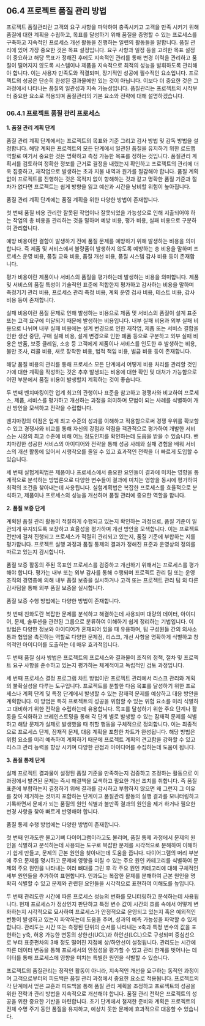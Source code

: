 ## 06.4 프로젝트 품질 관리 방법

프로젝트 품질관리란 고객의 요구 사항을 파악하여 충족시키고 고객을 만족 시키기 위해 품질에 대한 계획을 수립하고, 목표를 달성하기 위해 품질을 증명할 수 있는 프로세스를 구축하고 지속적인 프로세스 개선 활동을 진행하는 일련의 활동들을 말합니다. 품질 관리에 있어 가장 중요한 것은 목표 설정입니다. 요구 사항과 일정 등을 고려한 목표 설정이 중요하고 해당 목표가 정해진 후에도 지속적인 관리를 통해 변경 이력을 관리하고 품질이 떨어지지 않도록 시스템이나 제품을 지속적으로 최적의 성능을 발휘하도록 관리해야 합니다. 
이는 사용자 만족도와 직결되며, 장기적인 성공에 필수적인 요소입니다.
프로젝트의 성공은 단순히 완성된 결과물에만 있는 것이 아닙니다. 이보다 더 중요한 것은 그 과정에서 나타나는 품질의 일관성과 지속 가능성입니다. 품질관리는 프로젝트의 시작부터 중요한 요소로 적용되며 품질관리의 기본 요소와 전략에 대해 설명하겠습니다.


### 06.4.1 프로젝트 품질 관리 프로세스

**1. 품질 관리 계획 단계**

품질 관리 계획 단계에서는 프로젝트의 목표와 기준 그리고 검사 방법 및 감독 방법을 설정합니다. 해당 계획은 프로젝트의 모든 단계에서 일관된 품질을 유지하기 위한 로드맵 역할로 여기서 중요한 것은 명확하고 측정 가능한 목표를 정하는 것입니다. 품질관리 계획서를 검토하여 정확한 정보를 근거로 결정을 내렸는지 확인하고 프로젝트의 관리에 더욱 집중하고, 재작업으로 발생하는 초과 지불 내역과 원가를 절감해야 합니다. 품질 계획 없이 프로젝트를 진행하는 것은 목적지 없이 항해하는 것과 같고 명확한 품질 기준과 절차가 없다면 프로젝트는 쉽게 방향을 잃고 예산과 시간을 낭비할 위험이 높아집니다.

품질 관리 계획 단계에는 품질 계획을 위한 다양한 방법이 존재합니다. 

첫 번째 품질 비용 관리란 잘못된 작업이나 잘못되었을 가능성으로 인해 지출되어야 하는 작업의 총 비용을 관리하는 것을 말하며 예방 비용, 평가 비용, 실패 비용으로 구분하여 관리합니다. 

예방 비용이란 결함이 발생하기 전에 품질 문제를 예방하기 위해 발생하는 비용을 의미합니다. 즉 제품 및 서비스에서 불량품이 발생하지 않도록 예방하는 총 비용을 말하며 프로세스 운영 비용, 품질 교육 비용, 품질 개선 비용, 품질 시스템 감사 비용 등이 존재합니다.

평가 비용이란 제품이나 서비스의 품질을 평가하는데 발생하는 비용을 의미합니다. 제품 및 서비스의 품질 특성이 기술적인 표준에 적합한지 평가하고 감사하는 비용을 말하며 측정기기 관리 비용, 프로세스 관리 측정 비용, 계획 운영 검사 비용, 테스트 비용, 감사 비용 등이 존재합니다.

실패 비용이란 품질 문제로 인해 발생하는 비용으로 제품 및 서비스의 품질이 설계 표준 또는 고객 요구에 미달되기 때문에 발생하는 비용입니다. 내부 실패 비용과 외부 실패 비용으로 나뉘며 내부 실패 비용에는 설계 변경으로 인한 재작업, 제품 또는 서비스 결함을 인한 생산 중단, 구매 실패 비용, 설계 변경으로 인한 폐품 등으로 구분하고 외부 실패 비용은 반품, 보증 클레임, 소송 등 고객에게 제품이나 서비스를 인도한 후 발생하는 비용, 불만 조사, 리콜 비용, 새로 장착한 비용, 법적 책임 비용, 벌금 비용 등이 존재합니다.

해당 품질 비용의 관리를 통해 프로세스 모든 단계에서 어떻게 비용 처리를 관리할 것인 가에 대한 계획을 작성하는 것은 추후 발생되는 비용에 대한 확인 및 대처가 가능함으로 어떤 부분에서 품질 비용이 발생할지 계획하는 것이 좋습니다.

두 번째 벤치마킹이란 업계 최고의 관행이나 표준을 참고하고 경쟁사와 비교하여 프로세스, 제품, 서비스를 평가하고 개선하는 과정을 의미하며 모범이 되는 사례를 식별하여 개선 방안을 모색하고 전략을 수립합니다. 

벤치마킹의 이점은 업계 최고 수준의 성과를 이해하고 적용함으로써 경쟁 우위를 확보할 수 있고 경쟁사와 비교를 통해 자신의 강점과 약점을 객관적으로 평가하여 개발한 서비스는 시장의 최고 수준에 비해 어느 정도인지를 확인하는데 도움을 받을 수 있습니다. 밴치마킹한 성공한 서비스의 아이디어와 전략을 통해 성공 사례와 실패 경험을 배워 서비스의 개선 활동에 있어서 시행착오를 줄일 수 있고 효과적인 전략을 더 빠르게 도입할 수 있습니다. 

세 번째 실험계획법은 제품이나 프로세스에서 중요한 요인들이 결과에 미치는 영향을 통계적으로 분석하는 방법론으로 다양한 변수들이 결과에 미치는 영향을 동시에 평가하여 최적의 조건을 찾아내는데 사용됩니다. 실험계획법은 복잡한 프로세스를 효율적으로 분석하고, 제품이나 프로세스의 성능을 개선하며 품질 관리에 중요한 역할을 합니다.

**2. 품질 보증 단계**

계획된 품질 관리 활동이 적절하게 수행되고 있는지 확인하는 과정으로, 품질 기준이 일관되게 유지되도록 보장하고 효율성을 평가하며 개선 방안을 모색합니다. 이는 프로젝트 전반에 걸쳐 진행되고 프로세스가 적절히 관리되고 있는지, 품질 기준에 부합하는 지를 평가합니다. 프로젝트 실행 과정과 품질 통제의 결과가 정해진 표준과 운영상의 정의를 따르고 있는지 감시합니다.

품질 보증 활동의 주된 목표인 프로세스를 검증하고 개선하기 위해서는 프로세스를 평가해야 합니다. 평가는 내부 또는 외부 감사를 통해 수행되며 프로젝트 관리 팀 또는 운영 조직의 경영층에 의해 내부 품질 보증을 실시하거나 고객 또는 프로젝트 관리 팀 외 다른 감사팀을 통해 외부 품질 보증을 실시합니다.

품질 보증 수행 방법에는 다양한 방법이 존재합니다.

첫 번째 친화도란 복잡한 문제를 분석하고 해결하는데 사용되며 대량의 데이터, 아이디어, 문제, 솔루션을 관련된 그룹으로 분류하여 이해하기 쉽게 정리하는 기법입니다. 이 방법은 다양한 정보와 아이디어가 혼재되어 있을 때 유용하며, 팀 구성원들 간의 의사소통과 협업을 촉진하는 역할로 다양한 문제점, 리스크, 개선 사항을 명확하게 식별하고 창의적인 아이디어를 도출하는 데 매우 효과적입니다.

두 번째 품질 심사 방법은 프로젝트의 프로세스와 결과물이 조직의 정책, 절차 및 프로젝트 요구 사항을 준수하고 있는지 평가하는 체계적이고 독립적인 검토 과정입니다.

세 번째 프로세스 결정 프로그램 차트 방법이란 프로젝트 관리에서 리스크 관리와 계획의 불확실성을 다루는 도구입니다. 프로젝트를 분할한 다음 목표를 달성하기 위한 프로세스나 계획 단계 및 특정 단계에서 발생할 수 있는 잠재적 문제를 예상하고 대응 방안을 계획합니다. 이 방법은 특히 프로젝트의 성공을 위협할 수 있는 위험 요소를 미리 식별하고 대비하기 위한 전략을 수립하는데 유용합니다. 목표를 달성하기 위한 주요 단계나 활동을 도식화하고 브레인스토밍을 통해 각 단계 별로 발생할 수 있는 잠재적 문제를 식별하고 해당 문제가 실제로 발생했을 때 취할 행동을 구체적으로 정의합니다. 이는 최종적으로 프로세스 단계, 잠재적 문제, 대응 계획을 포함한 차트가 완성됩니다. 해당 방법은 위험 요소를 미리 예측하여 계획하기 때문에 프로젝트 계획의 견고함을 강화할 수 있고 리스크 관리 능력을 향상 시키며 다양한 관점과 아이디어를 수집하는데 도움이 됩니다.

**3. 품질 통제 단계**

실제 프로젝트 결과물이 설정된 품질 기준을 만족하는지 검증하고 조정하는 활동으로 이 과정에서 발견된 문제는 즉시 해결책을 모색하고 필요한 개선 조치를 취합니다. 즉 품질 표준에 부합하는지 결정하기 위해 결과를 감시하고 부합하지 않으면 왜 그런지 그 이유를 찾아 제거하는 것까지 포함하는 단계이고 품질관리 활동의 실행 결과를 모니터링하고 기록하면서 문제가 되는 품질의 원인 식별과 불만족 결과의 원인을 제거 하거나 필요한 변경 사항을 찾아 빠르게 반영해야 합니다.

품질 통제 수행 방법에는 다양한 방법이 존재합니다.

첫 번째 인과도란 물고기뼈 다이어그램이라고도 불리며, 품질 통제 과정에서 문제의 원인을 식별하고 분석하는데 사용되는 도구로 복잡한 문제를 시각적으로 분해하여 이해하기 쉽게 만들고, 문제의 근본 원인을 찾아내는데 도움을 줍니다. 다이어그램의 머리 부분에 주요 문제를 명시하고 문제에 영향을 미칠 수 있는 주요 원인 카테고리를 식별하여 문제의 주요 원인을 나타내는 여러 뼈대를 그린 후 각 주요 원인 카테고리에 대해 구체적인 세부 원인들을 추가하여 표현합니다. 인과도는 복잡한 문제를 분해하여 근본 원인을 명확히 식별할 수 있고 문제와 관련된 요인들을 시각적으로 표현하여 이해도를 높입니다.

두 번째 관리도란 시간에 따른 프로세스 성능의 변화를 모니터링하고 분석하는데 사용됩니다. 현재 프로세스가 정상인지 판단하고 특정 변수 값이 시간의 흐름 속에서 어떻게 변화하는지 시각적으로 묘사하여 프로세스가 안정적으로 운영되고 있는지 혹은 예외적인 변동이 발생하고 있는지 파악하는데 도움을 주며, 성과의 예측 가능성을 파악할 수 있게 합니다. 관리도는 시간 또는 측정된 단위의 순서를 나타내는 x축과 특정 변수의 값을 표현하는 y축, 허용 가능한 변동의 상한선(UCL)과 하안선(LCL)으로 구성되며 중심선으로 부터 표준편차의 3배 정도 떨어진 지점에 상/하안선이 설정됩니다. 관리도는 시간에 따른 데이터 변동을 통해 프로세서의 안정성을 평가할 수 있고 관리 한계를 벗어나는 데이터를 통해 프로세스에 영향을 미치는 특별한 원인을 식별할 수 있습니다.

프로젝트의 품질관리는 정적인 활동이 아니라, 지속적인 개선을 요구하는 동적인 과정이며 고객으로부터의 피드백은 품질 관리 과정에서 중요한 요소로 적용됩니다. 프로젝트의 각 단계에서 얻은 교훈과 피드백을 통해 품질 관리 계획을 조정하고 프로젝트의 성공을 위한 전략과 관리 방법을 지속적으로 개선해야 합니다. 품질 관리 전략은 프로젝트의 성공을 위한 중요한 기반을 마련합니다. 초기 단계에서 철저한 준비와 계획은 프로젝트의 전체 수명 주기 동안 품질을 유지하고, 예상치 못한 문제에 효과적으로 대응할 수 있습니다.
